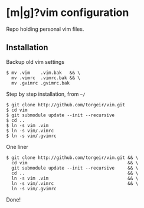 # [m|g]?vim configuration

Repo holding personal vim files.

## Installation

Backup old vim settings

    $ mv .vim    .vim.bak   && \
      mv .vimrc  .vimrc.bak && \
      mv .gvimrc .gvimrc.bak

Step by step installation, from `~/`

    $ git clone http://github.com/torgeir/vim.git
    $ cd vim
    $ git submodule update --init --recursive
    $ cd ..
    $ ln -s vim .vim
    $ ln -s vim/.vimrc
    $ ln -s vim/.gvimrc

One liner

    $ git clone http://github.com/torgeir/vim.git && \
      cd vim                                      && \
      git submodule update --init --recursive     && \
      cd ..                                       && \
      ln -s vim .vim                              && \
      ln -s vim/.vimrc                            && \
      ln -s vim/.gvimrc

Done!
